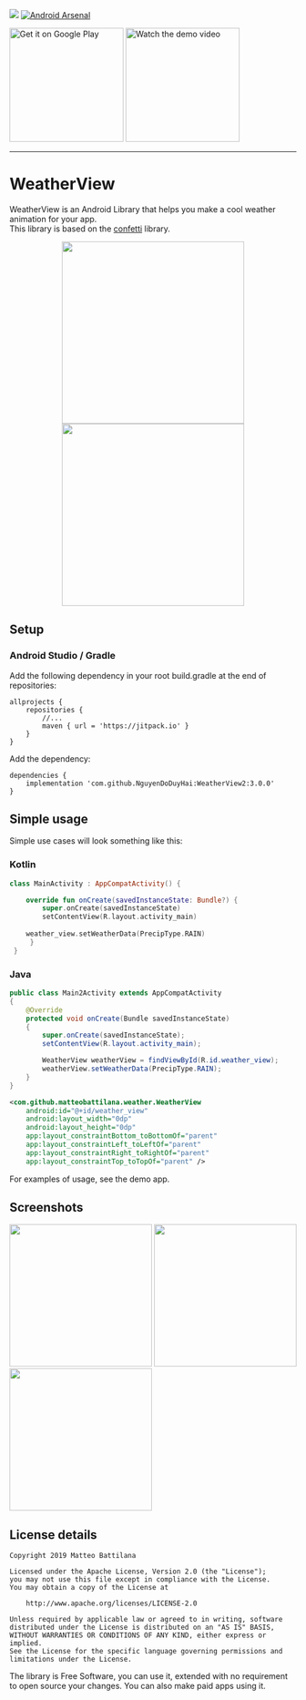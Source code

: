 [![](https://jitpack.io/v/NguyenDoDuyHai/WeatherView2.svg)](https://jitpack.io/#NguyenDoDuyHai/WeatherView2)
[![Android Arsenal](https://img.shields.io/badge/Android%20Arsenal-WeatherView-green.svg?style=true)](https://android-arsenal.com/details/1/4737)


<a href="https://play.google.com/store/apps/details?id=xyz.matteobattilana.weatherview"><img alt="Get it on Google Play" src="https://play.google.com/intl/en_us/badges/images/apps/en-play-badge-border.png" width="200" /></a> <a href="https://www.youtube.com/watch?v=Lw65v6QPz_M"><img alt="Watch the demo video" src="images/youtube.png" width="200" /></a>

---

# WeatherView

WeatherView is an Android Library that helps you make a cool weather animation for your app.<br/>
This library is based on the [confetti](https://github.com/jinatonic/confetti) library.
<p align="center">
	<img src="images/sample_video_rain_1.gif" width="320"> <img src="images/sample_video_snow_1.gif" width="320">
<p>
	
## Setup
### Android Studio / Gradle
Add the following dependency in your root build.gradle at the end of repositories:
```Gradle
allprojects {
    repositories {
        //...
        maven { url = 'https://jitpack.io' }
    }
}
```
Add the dependency:
```Gradle
dependencies {
    implementation 'com.github.NguyenDoDuyHai:WeatherView2:3.0.0'
}
```

## Simple usage
Simple use cases will look something like this:

### Kotlin

```Kotlin
class MainActivity : AppCompatActivity() {

    override fun onCreate(savedInstanceState: Bundle?) {
        super.onCreate(savedInstanceState)
        setContentView(R.layout.activity_main)
	
	weather_view.setWeatherData(PrecipType.RAIN)
     }
 }
```

### Java
```Java
public class Main2Activity extends AppCompatActivity
{
    @Override
    protected void onCreate(Bundle savedInstanceState)
    {
        super.onCreate(savedInstanceState);
        setContentView(R.layout.activity_main);

        WeatherView weatherView = findViewById(R.id.weather_view);
        weatherView.setWeatherData(PrecipType.RAIN);
    }
}
```

```Xml
<com.github.matteobattilana.weather.WeatherView
    android:id="@+id/weather_view"
    android:layout_width="0dp"
    android:layout_height="0dp"
    app:layout_constraintBottom_toBottomOf="parent"
    app:layout_constraintLeft_toLeftOf="parent"
    app:layout_constraintRight_toRightOf="parent"
    app:layout_constraintTop_toTopOf="parent" />
```

For examples of usage, see the demo app.
	
## Screenshots
<img src="images/sample_clear_1.png" width="250"> <img src="images/sample_rain_1.png" width="250"> <img src="images/sample_snow_1.png" width="250">

## License details

```
Copyright 2019 Matteo Battilana

Licensed under the Apache License, Version 2.0 (the "License");
you may not use this file except in compliance with the License.
You may obtain a copy of the License at

	http://www.apache.org/licenses/LICENSE-2.0

Unless required by applicable law or agreed to in writing, software
distributed under the License is distributed on an "AS IS" BASIS,
WITHOUT WARRANTIES OR CONDITIONS OF ANY KIND, either express or implied.
See the License for the specific language governing permissions and
limitations under the License.
```

The library is Free Software, you can use it, extended with no requirement to open source your changes. You can also make paid apps using it.
